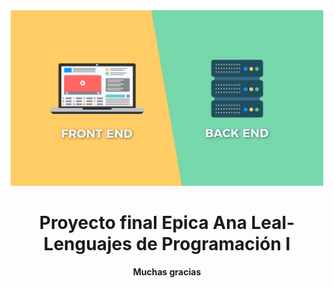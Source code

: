 <div align="center">

<img alt="readmeimg" src="readme img.png" width="500">

# Proyecto final Epica Ana Leal-  Lenguajes de Programación I 


**Muchas gracias**
</div>

